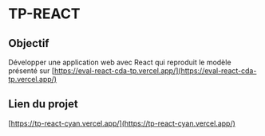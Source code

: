 # TP-REACT

## Objectif

Développer une application web avec React qui reproduit le modèle présenté sur [https://eval-react-cda-tp.vercel.app/](https://eval-react-cda-tp.vercel.app/)

## Lien du projet

[https://tp-react-cyan.vercel.app/](https://tp-react-cyan.vercel.app/)
